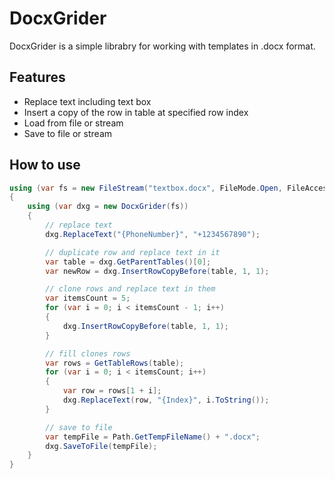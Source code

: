 # DocxGrider

DocxGrider is a simple librabry for working with templates in .docx format.

## Features

* Replace text including text box
* Insert a copy of the row in table at specified row index
* Load from file or stream
* Save to file or stream

## How to use

```cs
using (var fs = new FileStream("textbox.docx", FileMode.Open, FileAccess.Read))
{
	using (var dxg = new DocxGrider(fs))
	{
		// replace text
		dxg.ReplaceText("{PhoneNumber}", "+1234567890");

		// duplicate row and replace text in it
		var table = dxg.GetParentTables()[0];		
		var newRow = dxg.InsertRowCopyBefore(table, 1, 1);

		// clone rows and replace text in them
		var itemsCount = 5;
		for (var i = 0; i < itemsCount - 1; i++)
		{
			dxg.InsertRowCopyBefore(table, 1, 1);
		}

		// fill clones rows
		var rows = GetTableRows(table);
		for (var i = 0; i < itemsCount; i++)
		{
			var row = rows[1 + i];
			dxg.ReplaceText(row, "{Index}", i.ToString());
		}

		// save to file
		var tempFile = Path.GetTempFileName() + ".docx";
		dxg.SaveToFile(tempFile);
	}
}
```